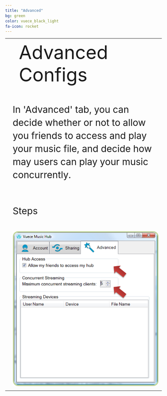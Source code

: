 ```yaml
---
title: "Advanced"
bg: green
color: vuece_black_light
fa-icon: rocket
---
```


<head>
<style>
#vuecep{
    font-size: 30px;
}


</style>
</head>

<table>
  <tr>
    <td rowspan="11">
    	<span class="fa-stack subtlecircle" style="font-size:60px; background:rgba(255,166,0,0)">
		  <i class="fa fa-circle fa-stack-2x text-vuece_black_light"></i>
		  <i class="fa fa-rocket fa-stack-1x text-green"></i>
		</span>
	</td>
	<td style="font-size:60px;text-align:left;line-height:1.2;margin-top: 10px;">
    	Advanced Configs
	</td>		
  </tr>
  
  <tr>
	<td style="font-size:30px;line-height:1.4;padding:10px;">
    	<p id="vuecep">In 'Advanced' tab, you can decide whether or not to allow you friends to access and play your music file, and decide how may users can play your music concurrently.</p>
	</td>		
  </tr>
  
   <tr>
	<td style="font-size:30px;line-height:1;padding:10px;">
    	<p id="vuecep">Steps</p>
	</td>		
  </tr>
  
   <tr>
	<td style="font-size:30px;line-height:1;padding:10px;">
		<img src="img/user_manual/pc/advanced.png">    
	</td>
  </tr>
  
</table>


